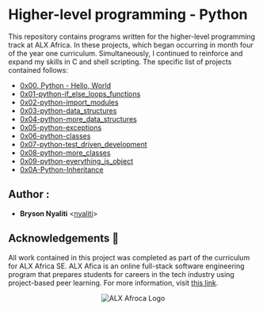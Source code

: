 # Higher-level programming - Python

This repository contains programs written for the higher-level programming
track at ALX Africa. In these projects, which began occurring in month
four of the year one curriculum. 
Simultaneously, I continued to reinforce and expand my skills in C and shell
scripting. The specific list of projects contained follows:

* [0x00. Python - Hello, World](./0x00-python-hello_world)
* [0x01-python-if_else_loops_functions](./0x01-python-if_else_loops_functions)
* [0x02-python-import_modules](./0x02-python-import_modules)
* [0x03-python-data_structures](./0x03-python-data_structures)
* [0x04-python-more_data_structures](./0x04-python-more_data_structures)
* [0x05-python-exceptions](./0x05-python-exceptions)
* [0x06-python-classes](./0x06-python-classes)
* [0x07-python-test_driven_development](./0x07-python-test_driven_development)
* [0x08-python-more_classes](./0x08-python-more_classes)
* [0x09-python-everything_is_object](./0x09-python-everything_is_object)
* [0x0A-Python-Inheritance](./0x0A-Python-Inheritance)

## Author :

* **Bryson Nyaliti** <[nyaliti](https://github.com/nyaliti)>

## Acknowledgements :pray:

All work contained in this project was completed as part of the curriculum for
ALX Africa SE. ALX Afica is an online full-stack software
engineering program that prepares students for careers in the tech industry
using project-based peer learning. For more information, visit
[this link](https://www.alxafrica.com//).

<p align="center">
  <img src="http://www.alxafrica.com/wp-content/uploads/2022/01/header-logo.png"
       alt="ALX Afroca Logo"
  >
</p>
